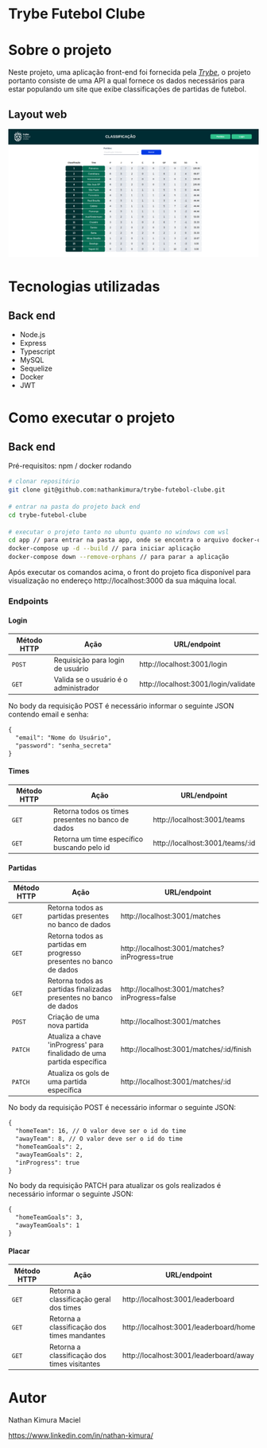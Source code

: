 # Trybe Futebol Clube

# Sobre o projeto

Neste projeto, uma aplicação front-end foi fornecida pela _[Trybe](https://www.betrybe.com)_, o projeto portanto consiste de uma API a qual fornece os dados necessários para estar populando um site que exibe classificações de partidas de futebol.

## Layout web

![Trybe Futebol CLube](assets/front-image.png)

# Tecnologias utilizadas
## Back end
- Node.js
- Express
- Typescript
- MySQL
- Sequelize
- Docker
- JWT

# Como executar o projeto

## Back end
Pré-requisitos: npm / docker rodando

```bash
# clonar repositório
git clone git@github.com:nathankimura/trybe-futebol-clube.git

# entrar na pasta do projeto back end
cd trybe-futebol-clube

# executar o projeto tanto no ubuntu quanto no windows com wsl
cd app // para entrar na pasta app, onde se encontra o arquivo docker-compose.yml
docker-compose up -d --build // para iniciar aplicação
docker-compose down --remove-orphans // para parar a aplicação 
```
Após executar os comandos acima, o front do projeto fica disponível para visualização no endereço http://localhost:3000 da sua máquina local.

### Endpoints

#### Login

| Método HTTP | Ação | URL/endpoint |
|---|---|---|
| `POST` | Requisição para login de usuário | http://localhost:3001/login |
| `GET` | Valida se o usuário é o administrador | http://localhost:3001/login/validate |

No body da requisição POST é necessário informar o seguinte JSON contendo email e senha:

```
{
  "email": "Nome do Usuário",
  "password": "senha_secreta"
}
```


#### Times

| Método HTTP | Ação | URL/endpoint |
|---|---|---|
| `GET` | Retorna todos os times presentes no banco de dados | http://localhost:3001/teams |
| `GET` | Retorna um time específico buscando pelo id | http://localhost:3001/teams/:id |


#### Partidas

| Método HTTP | Ação | URL/endpoint |
|---|---|---|
| `GET` | Retorna todos as partidas presentes no banco de dados  | http://localhost:3001/matches |
| `GET` | Retorna todos as partidas em progresso presentes no banco de dados | http://localhost:3001/matches?inProgress=true |
| `GET` | Retorna todos as partidas finalizadas presentes no banco de dados | http://localhost:3001/matches?inProgress=false |
| `POST` | Criação de uma nova partida | http://localhost:3001/matches |
| `PATCH` | Atualiza a chave 'inProgress' para finalidado de uma partida específica | http://localhost:3001/matches/:id/finish |
| `PATCH` | Atualiza os gols de uma partida específica | http://localhost:3001/matches/:id |

No body da requisição POST é necessário informar o seguinte JSON:

```
{
  "homeTeam": 16, // O valor deve ser o id do time
  "awayTeam": 8, // O valor deve ser o id do time
  "homeTeamGoals": 2,
  "awayTeamGoals": 2,
  "inProgress": true
}
```

No body da requisição PATCH para atualizar os gols realizados é necessário informar o seguinte JSON:

```
{
  "homeTeamGoals": 3,
  "awayTeamGoals": 1
}
```

#### Placar

| Método HTTP | Ação | URL/endpoint |
|---|---|---|
| `GET` | Retorna a classificação geral dos times | http://localhost:3001/leaderboard |
| `GET` | Retorna a classificação dos times mandantes | http://localhost:3001/leaderboard/home |
| `GET` | Retorna a classificação dos times visitantes | http://localhost:3001/leaderboard/away |

# Autor

Nathan Kimura Maciel

https://www.linkedin.com/in/nathan-kimura/
